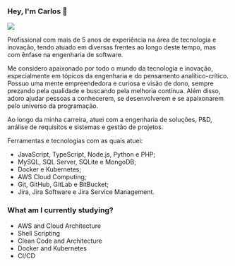 ### Hey, I'm Carlos 👋

![](https://github-readme-stats.vercel.app/api?username=cpurificacao&count_private=1&show_icons=1&theme=omni)

Profissional com mais de 5 anos de experiência na área de tecnologia e inovação, tendo atuado em diversas frentes ao longo deste tempo, mas com ênfase na engenharia de software.

Me considero apaixonado por todo o mundo da tecnologia e inovação, especialmente em tópicos da engenharia e do pensamento analítico-crítico. Possuo uma mente empreendedora e curiosa e visão de dono, sempre prezando pela qualidade e buscando pela melhoria contínua. Além disso, adoro ajudar pessoas a conhecerem, se desenvolverem e se apaixonarem pelo universo da programação.

Ao longo da minha carreira, atuei com a engenharia de soluções, P&D, análise de requisitos e sistemas e gestão de projetos.

Ferramentas e tecnologias com as quais atuei:

- JavaScript, TypeScript, Node.js, Python e PHP;
- MySQL, SQL Server, SQLite e MongoDB;
- Docker e Kubernetes;
- AWS Cloud Computing;
- Git, GitHub, GitLab e BitBucket;
- Jira, Jira Software e Jira Service Management.

### What am I currently studying?

- AWS and Cloud Architecture
- Shell Scripting
- Clean Code and Architecture
- Docker and Kubernetes
- CI/CD
